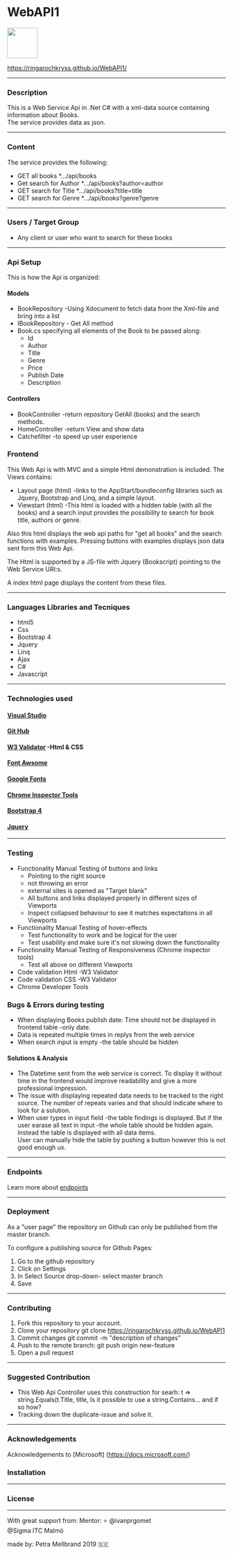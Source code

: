 # WebAPI1 

<img src= "WebAPI1/karamellbrand logo.jpg?raw=true" width="70">

https://ringarochkryss.github.io/WebAPI1/

---

### Description
This is a Web Service Api in .Net C# with a xml-data source containing information about Books.<br/> 
The service provides data as json.



---
### Content
The service provides the following: 
* GET all books *.../api/books
* Get search for Author *.../api/books?author=author
* GET search for Title  *.../api/books?title=title
* GET search for Genre   *.../api/books?genre?genre

---

### Users / Target Group 
* Any client or user who want to search for these books 

---

### Api Setup
This is how the Api is organized:

#### Models
* BookRepository -Using Xdocument to fetch data from the Xml-file and bring into a list
* IBookRepository - Get All method
* Book.cs specifying all elements of the Book to be passed along:
  * Id
  * Author 
  * Title 
  * Genre 
  * Price 
  * Publish Date 
  * Description
  
#### Controllers
* BookController -return repository GetAll (books) and the search methods.
* HomeController -return View and show data
* Catchefilter -to speed up user experience


### Frontend
This Web Api is with MVC and a simple Html demonstration is included.
The Views contains:
* Layout page (html) -links to the AppStart/bundleconfig libraries such as Jquery, Bootstrap and Linq,
and a simple layout.
* Viewstart (html) -This html is loaded with a hidden table (with all the books) and a search input 
provides the possibility to search for book title, authors or genre.

Also this html displays the web api paths for "get all books" and the search functions with examples.
Pressing buttons with examples displays json data sent form this Web Api.

The Html is supported by a JS-file with Jquery (Bookscript) pointing to the Web Service URI:s. 

A index html page displays the content from these files.

---

### Languages Libraries and Tecniques
* html5 
* Css
* Bootstrap 4 
* Jquery 
* Linq
* Ajax
* C#
* Javascript

---

### Technologies used 
#### [Visual Studio](https://visualstudio.microsoft.com/) 
#### [Git Hub](https://github.com/) 
#### [W3 Validator](https://validator.w3.org/) -Html & CSS
#### [Font Awsome](https://fontawesome.com/)
#### [Google Fonts](https://fonts.google.com/)
#### [Chrome Inspector Tools](https://www.google.com/chrome/)
#### [Bootstrap 4](https://getbootstrap.com/)
#### [Jquery](https://jquery.com/)

---

### Testing
* Functionality Manual Testing of buttons and links 
  * Pointing to the right source
  * not throwing an error
  * external sites is opened as "Target blank"
  * All buttons and links displayed properly in different sizes of Viewports
  * Inspect collapsed behaviour to see it matches expectations in all Viewports
* Functionality Manual Testing of hover-effects
  * Test functionality to work and be logical for the user
  * Test usability and make sure it's not slowing down the functionality
* Functionality Manual Testing of Responsiveness (Chrome inspector tools)
  * Test all above on different Viewports
* Code validation Html -W3 Validator
* Code validation CSS -W3 Validator
* Chrome Developer Tools


### Bugs & Errors during testing
   * When displaying Books publish date: Time should not be displayed in frontend table -only date.
   * Data is repeated multiple times in replys from the web service
   * When search input is empty -the table should be hidden
   
   
#### Solutions & Analysis 
   * The Datetime sent from the web service is correct. To display it without time in the frontend 
        would improve readability and give a more professional impression.
   * The issue with displaying repeated data needs to be tracked to the right source. The number of repeats varies
        and that should indicate where to look for a solution. 
   * When user types in input field -the table findings is displayed. But if the user earase all text in input 
     -the whole table should be hidden again. Instead the table is displayed with all data items.  
       User can manually hide the table by pushing a button however this is not good enough ux. 

---

### Endpoints
Learn more about [endpoints](https://teamtreehouse.com/community/what-is-an-api-endpoint)

---

### Deployment
As a "user page" the repository on Github can only be published from the master branch.

To configure a publishing source for Github Pages:  
1. Go to the github repository
2. Click on Settings
3. In Select Source drop-down- select master branch
4. Save

---

### Contributing
1. Fork this repository to your account.
2. Clone your repository git clone https://ringarochkryss.github.io/WebAPI1
3. Commit changes git commit -m "description of changes"
4. Push to the remote branch: git push origin new-feature
5. Open a pull request
---
### Suggested Contribution
*  This Web Api Controller uses this construction for searh: t => string.Equals(t.Title, title,
   Is it possible to use a string.Contains... and if so how?
*  Tracking down the duplicate-issue and solve it.
---

### Acknowledgements
Acknowledgements to [Microsoft] (https://docs.microsoft.com/)
 


### Installation
---
### License
---

With great support from:
Mentor: :star: @ivanprgomet  
@Sigma ITC Malmö


made by: Petra Mellbrand 2019 
:sweden:

